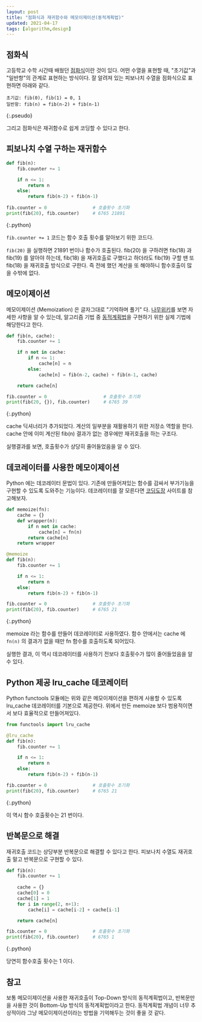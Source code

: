 ```yaml
---
layout: post
title: "점화식과 재귀함수와 메모이제이션(동적계획법)"
updated: 2021-04-17
tags: [algorithm,design]
---
```


## 점화식

고등학교 수학 시간때 배웠던 [점화식](https://namu.wiki/w/%EC%A0%90%ED%99%94%EC%8B%9D)이란 것이 있다. 어떤 수열을 표현할 때, "초기값"과 "일반항"의 관계로 표현하는 방식이다. 잘 알려져 있는 피보나치 수열을 점화식으로 표현하면 아래와 같다.

```plaintext
초기값: fib(0), fib(1) = 0, 1
일반항: fib(n) = fib(n-2) + fib(n-1)
```
{:.pseudo}

그리고 점화식은 재귀함수로 쉽게 코딩할 수 있다고 한다.

## 피보나치 수열 구하는 재귀함수

```py
def fib(n):
    fib.counter += 1

    if n <= 1:
        return n
    else:
        return fib(n-2) + fib(n-1)
        
fib.counter = 0                 # 호출횟수 초기화
print(fib(20), fib.counter)     # 6765 21891
```
{:.python}

`fib.counter += 1` 코드는 함수 호출 횟수를 알아보기 위한 코드다.

`fib(20)` 을 실행하면 21891 번이나 함수가 호출된다. fib(20) 을 구하려면 fib(18) 과 fib(19) 를 알아야 하는데, fib(18) 을 재귀호출로 구했다고 하더라도 fib(19) 구할 땐 또 fib(18) 을 재귀호출 방식으로 구한다. 즉 전에 했던 계산을 또 해야하니 함수호출이 많을 수밖에 없다.

## 메모이제이션

메모이제이션 (Memoization) 은 글자그대로 "기억하며 풀기" 다. [나무위키](https://namu.wiki/w/%EB%A9%94%EB%AA%A8%EC%9D%B4%EC%A0%9C%EC%9D%B4%EC%85%98)를 보면 자세한 사항을 알 수 있는데, 알고리즘 기법 중 [동적계획법](https://namu.wiki/w/%EB%8F%99%EC%A0%81%20%EA%B3%84%ED%9A%8D%EB%B2%95)을 구현하기 위한 실제 기법에 해당한다고 한다.

```py
def fib(n, cache):
    fib.counter += 1

    if n not in cache:
        if n <= 1:
            cache[n] = n
        else:
            cache[n] = fib(n-2, cache) + fib(n-1, cache)

    return cache[n]

fib.counter = 0                     # 호출횟수 초기화
print(fib(20, {}), fib.counter)     # 6765 39
```
{:.python}

cache 딕셔너리가 추가되었다. 계산의 일부분을 재활용하기 위한 저장소 역할을 한다. cache 안에 이미 계산된 fib(n) 결과가 없는 경우에만 재귀호출을 하는 구조다.

실행결과를 보면, 호출횟수가 상당히 줄어들었음을 알 수 있다.

## 데코레이터를 사용한 메모이제이션

Python 에는 데코레이터 문법이 있다. 기존에 만들어져있는 함수를 감싸서 부가기능을 구현할 수 있도록 도와주는 기능이다. 데코레이터를 잘 모른다면 [코딩도장](https://dojang.io/mod/page/view.php?id=2427) 사이트를 참고해보자.

```py
def memoize(fn):
    cache = {}
    def wrapper(n):
        if n not in cache:
            cache[n] = fn(n)
        return cache[n]
    return wrapper

@memoize
def fib(n):
    fib.counter += 1

    if n <= 1:
        return n
    else:
        return fib(n-2) + fib(n-1)

fib.counter = 0                 # 호출횟수 초기화
print(fib(20), fib.counter)     # 6765 21
```
{:.python}

memoize 라는 함수를 만들어 데코레이터로 사용하였다. 함수 안에서는 cache 에 `fn(n)` 의 결과가 없을 때만 fn 함수를 호출하도록 되어있다.

실행한 결과, 이 역시 데코레이터를 사용하기 전보다 호출횟수가 많이 줄어들었음을 알 수 있다. 

## Python 제공 lru_cache 데코레이터

Python functools 모듈에는 위와 같은 메모이제이션을 편하게 사용할 수 있도록 lru_cache 데코레이터를 기본으로 제공한다. 위에서 만든 memoize 보다 범용적이면서 보다 효율적으로 만들어져있다.

```py
from functools import lru_cache

@lru_cache
def fib(n):
    fib.counter += 1

    if n <= 1:
        return n
    else:
        return fib(n-2) + fib(n-1)

fib.counter = 0                 # 호출횟수 초기화
print(fib(20), fib.counter)     # 6765 21
```
{:.python}

이 역시 함수 호출횟수는 21 번이다.

## 반복문으로 해결

재귀호출 코드는 상당부분 반복문으로 해결할 수 있다고 한다. 피보나치 수열도 재귀호출 말고 반복문으로 구현할 수 있다.

```py
def fib(n):
    fib.counter += 1
    
    cache = {}
    cache[0] = 0
    cache[1] = 1
    for i in range(2, n+1):
        cache[i] = cache[i-2] + cache[i-1]

    return cache[n]

fib.counter = 0                 # 호출횟수 초기화
print(fib(20), fib.counter)     # 6765 1
```
{:.python}

당연히 함수호출 횟수는 1 이다.

## 참고

보통 메모이제이션을 사용한 재귀호출이 Top-Down 방식의 동적계획법이고, 반복문만을 사용한 것이 Bottom-Up 방식의 동적계획법이라고 한다. 동적계획법 개념이 너무 추상적이라 그냥 메모이제이션이라는 방법을 기억해두는 것이 좋을 것 같다.